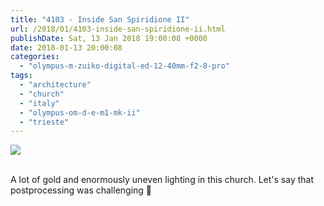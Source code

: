 ```yaml
---
title: "4103 - Inside San Spiridione II"
url: /2018/01/4103-inside-san-spiridione-ii.html
publishDate: Sat, 13 Jan 2018 19:00:08 +0000
date: 2018-01-13 20:00:08
categories: 
  - "olympus-m-zuiko-digital-ed-12-40mm-f2-8-pro"
tags: 
  - "architecture"
  - "church"
  - "italy"
  - "olympus-om-d-e-m1-mk-ii"
  - "trieste"
---
```

<div class="container">
<div class="center"><a target="_blank" href="https://d25zfm9zpd7gm5.cloudfront.net/1200x1200/2017/20170526_162228_lr.jpg"><img class="webfeedsFeaturedVisual" src="https://d25zfm9zpd7gm5.cloudfront.net/0600x0600/2017/20170526_162228_lr.jpg" /></a></div>
</div>
<br />

A lot of gold and enormously uneven lighting in this church. Let's say that postprocessing was challenging 🙂
